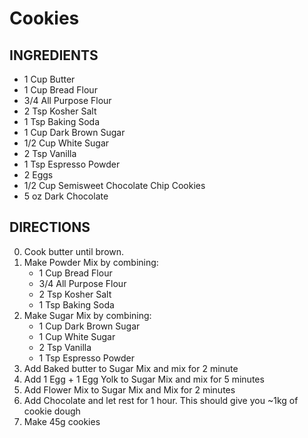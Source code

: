 # Cookies

## INGREDIENTS
- 1 Cup Butter
- 1 Cup Bread Flour
- 3/4 All Purpose Flour
- 2 Tsp Kosher Salt
- 1 Tsp Baking Soda
- 1 Cup Dark Brown Sugar
- 1/2 Cup White Sugar
- 2 Tsp Vanilla
- 1 Tsp Espresso Powder
- 2 Eggs
- 1/2 Cup Semisweet Chocolate Chip Cookies
- 5 oz Dark Chocolate

## DIRECTIONS

0. Cook butter until brown.
1. Make Powder Mix by combining:
    - 1 Cup Bread Flour
    - 3/4 All Purpose Flour
    - 2 Tsp Kosher Salt
    - 1 Tsp Baking Soda
2. Make Sugar Mix by combining:
    - 1 Cup Dark Brown Sugar
    - 1 Cup White Sugar
    - 2 Tsp Vanilla
    - 1 Tsp Espresso Powder
3. Add Baked butter to Sugar Mix and mix for 2 minute
4. Add 1 Egg + 1 Egg Yolk to Sugar Mix and mix for 5 minutes
5. Add Flower Mix to Sugar Mix and Mix for 2 minutes
6. Add Chocolate and let rest for 1 hour. This should give you ~1kg of cookie dough
7. Make 45g cookies

